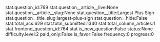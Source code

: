 stat.question_id:769
stat.question__article__live:None
stat.question__article__slug:None
stat.question__title:Largest Plus Sign
stat.question__title_slug:largest-plus-sign
stat.question__hide:False
stat.total_acs:629
stat.total_submitted:1340
stat.total_column_articles:1
stat.frontend_question_id:764
stat.is_new_question:False
status:None
difficulty.level:2
paid_only:False
is_favor:False
frequency:0
progress:0
